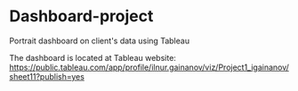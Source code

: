 # Dashboard-project
Portrait dashboard on client's data using Tableau

The dashboard is located at Tableau website: https://public.tableau.com/app/profile/ilnur.gainanov/viz/Project1_igainanov/sheet11?publish=yes
